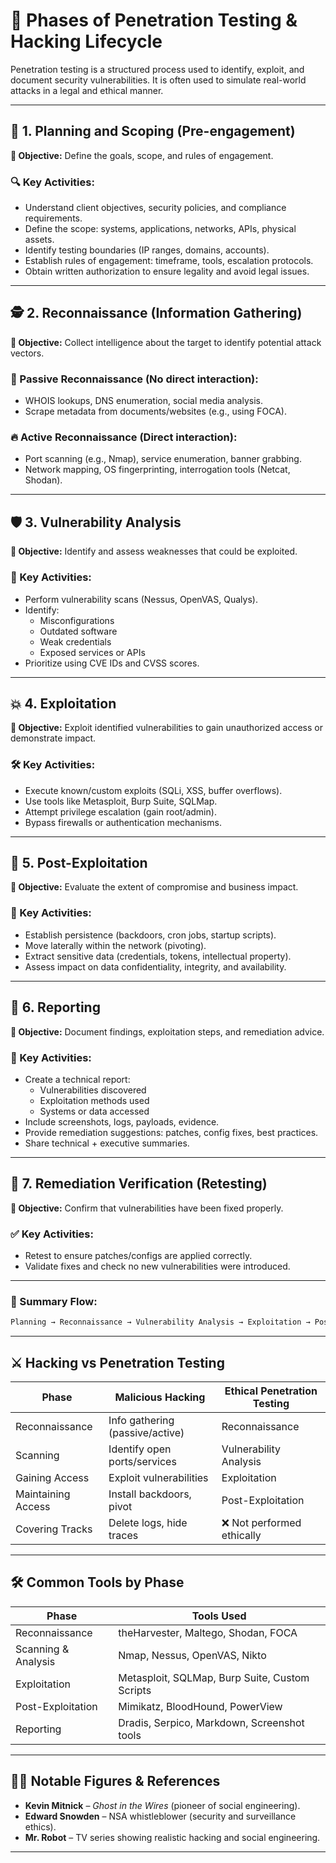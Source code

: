 # 🔐 Phases of Penetration Testing & Hacking Lifecycle

Penetration testing is a structured process used to identify, exploit, and document security vulnerabilities. It is often used to simulate real-world attacks in a legal and ethical manner.

---

## 📌 1. Planning and Scoping (Pre-engagement)

**🎯 Objective:** Define the goals, scope, and rules of engagement.

### 🔍 Key Activities:
- Understand client objectives, security policies, and compliance requirements.
- Define the scope: systems, applications, networks, APIs, physical assets.
- Identify testing boundaries (IP ranges, domains, accounts).
- Establish rules of engagement: timeframe, tools, escalation protocols.
- Obtain written authorization to ensure legality and avoid legal issues.

---

## 🕵️ 2. Reconnaissance (Information Gathering)

**🎯 Objective:** Collect intelligence about the target to identify potential attack vectors.

### 🧊 Passive Reconnaissance (No direct interaction):
- WHOIS lookups, DNS enumeration, social media analysis.
- Scrape metadata from documents/websites (e.g., using FOCA).

### 🔥 Active Reconnaissance (Direct interaction):
- Port scanning (e.g., Nmap), service enumeration, banner grabbing.
- Network mapping, OS fingerprinting, interrogation tools (Netcat, Shodan).

---

## 🛡️ 3. Vulnerability Analysis

**🎯 Objective:** Identify and assess weaknesses that could be exploited.

### 🧰 Key Activities:
- Perform vulnerability scans (Nessus, OpenVAS, Qualys).
- Identify:
  - Misconfigurations
  - Outdated software
  - Weak credentials
  - Exposed services or APIs
- Prioritize using CVE IDs and CVSS scores.

---

## 💥 4. Exploitation

**🎯 Objective:** Exploit identified vulnerabilities to gain unauthorized access or demonstrate impact.

### 🛠️ Key Activities:
- Execute known/custom exploits (SQLi, XSS, buffer overflows).
- Use tools like Metasploit, Burp Suite, SQLMap.
- Attempt privilege escalation (gain root/admin).
- Bypass firewalls or authentication mechanisms.

---

## 🧬 5. Post-Exploitation

**🎯 Objective:** Evaluate the extent of compromise and business impact.

### 🔎 Key Activities:
- Establish persistence (backdoors, cron jobs, startup scripts).
- Move laterally within the network (pivoting).
- Extract sensitive data (credentials, tokens, intellectual property).
- Assess impact on data confidentiality, integrity, and availability.

---

## 📝 6. Reporting

**🎯 Objective:** Document findings, exploitation steps, and remediation advice.

### 📄 Key Activities:
- Create a technical report:
  - Vulnerabilities discovered
  - Exploitation methods used
  - Systems or data accessed
- Include screenshots, logs, payloads, evidence.
- Provide remediation suggestions: patches, config fixes, best practices.
- Share technical + executive summaries.

---

## 🔁 7. Remediation Verification (Retesting)

**🎯 Objective:** Confirm that vulnerabilities have been fixed properly.

### ✅ Key Activities:
- Retest to ensure patches/configs are applied correctly.
- Validate fixes and check no new vulnerabilities were introduced.

---

### 🧭 Summary Flow:
```bash
Planning → Reconnaissance → Vulnerability Analysis → Exploitation → Post-Exploitation → Reporting → (Optional) Retesting
````

---

## ⚔️ Hacking vs Penetration Testing

| Phase              | Malicious Hacking               | Ethical Penetration Testing |
| ------------------ | ------------------------------- | --------------------------- |
| Reconnaissance     | Info gathering (passive/active) | Reconnaissance              |
| Scanning           | Identify open ports/services    | Vulnerability Analysis      |
| Gaining Access     | Exploit vulnerabilities         | Exploitation                |
| Maintaining Access | Install backdoors, pivot        | Post-Exploitation           |
| Covering Tracks    | Delete logs, hide traces        | ❌ Not performed ethically   |

---

## 🛠️ Common Tools by Phase

| Phase               | Tools Used                                     |
| ------------------- | ---------------------------------------------- |
| Reconnaissance      | theHarvester, Maltego, Shodan, FOCA            |
| Scanning & Analysis | Nmap, Nessus, OpenVAS, Nikto                   |
| Exploitation        | Metasploit, SQLMap, Burp Suite, Custom Scripts |
| Post-Exploitation   | Mimikatz, BloodHound, PowerView                |
| Reporting           | Dradis, Serpico, Markdown, Screenshot tools    |

---

## 👨‍💻 Notable Figures & References

* **Kevin Mitnick** – *Ghost in the Wires* (pioneer of social engineering).
* **Edward Snowden** – NSA whistleblower (security and surveillance ethics).
* **Mr. Robot** – TV series showing realistic hacking and social engineering.

---

